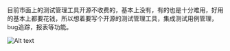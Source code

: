 目前市面上的测试管理工具开源不收费的，基本上没有，有的也是十分难用，好用的基本上都要花钱，所以想着要写个开源的测试管理工具，集成测试用例管理，
bug追踪，报表等功能。


![Alt text](http://ycpai-upload.u.qiniudn.com/upload_img_14357635485843.png)